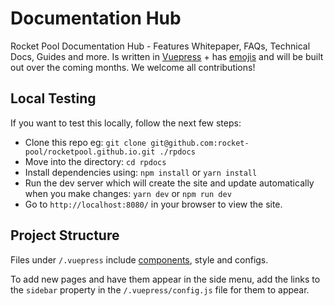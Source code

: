 # Documentation Hub

Rocket Pool Documentation Hub - Features Whitepaper, FAQs, Technical Docs, Guides and more. Is written in [Vuepress](https://v1.vuepress.vuejs.org/guide/#how-it-works) + has [emojis](https://github.com/markdown-it/markdown-it-emoji/blob/master/lib/data/full.json) and will be built out over the coming months. We welcome all contributions!

## Local Testing

If you want to test this locally, follow the next few steps:

- Clone this repo eg: `git clone git@github.com:rocket-pool/rocketpool.github.io.git ./rpdocs`
- Move into the directory: `cd rpdocs`
- Install dependencies using: `npm install` or `yarn install`
- Run the dev server which will create the site and update automatically when you make changes: `yarn dev` or `npm run dev`
- Go to `http://localhost:8080/` in your browser to view the site.

## Project Structure

Files under `/.vuepress` include [components](https://vuejs.org/v2/guide/components.html), style and configs.

To add new pages and have them appear in the side menu, add the links to the `sidebar` property in the `/.vuepress/config.js` file for them to appear.
